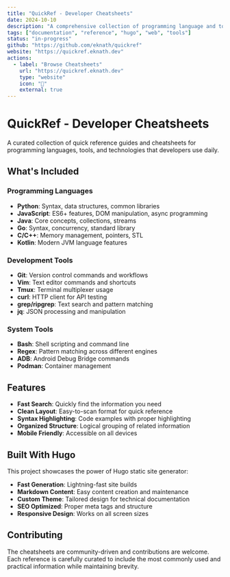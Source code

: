 ```yaml
---
title: "QuickRef - Developer Cheatsheets"
date: 2024-10-10
description: "A comprehensive collection of programming language and tool cheatsheets for developers"
tags: ["documentation", "reference", "hugo", "web", "tools"]
status: "in-progress"
github: "https://github.com/eknath/quickref"
website: "https://quickref.eknath.dev"
actions:
  - label: "Browse Cheatsheets"
    url: "https://quickref.eknath.dev"
    type: "website"
    icon: "📖"
    external: true
---
```


# QuickRef - Developer Cheatsheets

A curated collection of quick reference guides and cheatsheets for programming languages, tools, and technologies that developers use daily.

## What's Included

### Programming Languages
- **Python**: Syntax, data structures, common libraries
- **JavaScript**: ES6+ features, DOM manipulation, async programming
- **Java**: Core concepts, collections, streams
- **Go**: Syntax, concurrency, standard library
- **C/C++**: Memory management, pointers, STL
- **Kotlin**: Modern JVM language features

### Development Tools
- **Git**: Version control commands and workflows
- **Vim**: Text editor commands and shortcuts
- **Tmux**: Terminal multiplexer usage
- **curl**: HTTP client for API testing
- **grep/ripgrep**: Text search and pattern matching
- **jq**: JSON processing and manipulation

### System Tools
- **Bash**: Shell scripting and command line
- **Regex**: Pattern matching across different engines
- **ADB**: Android Debug Bridge commands
- **Podman**: Container management

## Features

- **Fast Search**: Quickly find the information you need
- **Clean Layout**: Easy-to-scan format for quick reference
- **Syntax Highlighting**: Code examples with proper highlighting
- **Organized Structure**: Logical grouping of related information
- **Mobile Friendly**: Accessible on all devices

## Built With Hugo

This project showcases the power of Hugo static site generator:

- **Fast Generation**: Lightning-fast site builds
- **Markdown Content**: Easy content creation and maintenance
- **Custom Theme**: Tailored design for technical documentation
- **SEO Optimized**: Proper meta tags and structure
- **Responsive Design**: Works on all screen sizes

## Contributing

The cheatsheets are community-driven and contributions are welcome. Each reference is carefully curated to include the most commonly used and practical information while maintaining brevity.